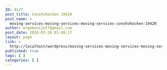```yaml
---
ID: 8127
post_title: Conshohocken 19428
post_name: >
  moving-services-moving-services-moving-services-conshohocken-19428
author: mrgabonijeff@gmail.com
post_date: 2018-03-28 01:48:17
layout: page
link: >
  http://localhost/wordpress/moving-services-moving-services-moving-services-conshohocken-19428/
published: true
tags: [ ]
categories: [ ]
---
```

